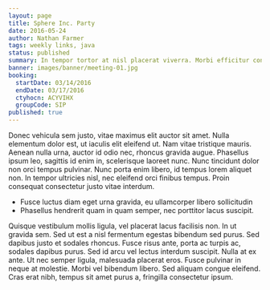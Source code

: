 ```yaml
---
layout: page
title: Sphere Inc. Party
date: 2016-05-24
author: Nathan Farmer
tags: weekly links, java
status: published
summary: In tempor tortor at nisl placerat viverra. Morbi efficitur convallis.
banner: images/banner/meeting-01.jpg
booking:
  startDate: 03/14/2016
  endDate: 03/17/2016
  ctyhocn: ACYVIHX
  groupCode: SIP
published: true
---
```

Donec vehicula sem justo, vitae maximus elit auctor sit amet. Nulla elementum dolor est, ut iaculis elit eleifend ut. Nam vitae tristique mauris. Aenean nulla urna, auctor id odio nec, rhoncus gravida augue. Phasellus ipsum leo, sagittis id enim in, scelerisque laoreet nunc. Nunc tincidunt dolor non orci tempus pulvinar. Nunc porta enim libero, id tempus lorem aliquet non. In tempor ultricies nisl, nec eleifend orci finibus tempus. Proin consequat consectetur justo vitae interdum.

* Fusce luctus diam eget urna gravida, eu ullamcorper libero sollicitudin
* Phasellus hendrerit quam in quam semper, nec porttitor lacus suscipit.

Quisque vestibulum mollis ligula, vel placerat lacus facilisis non. In ut gravida sem. Sed ut est a nisl fermentum egestas bibendum sed purus. Sed dapibus justo et sodales rhoncus. Fusce risus ante, porta ac turpis ac, sodales dapibus purus. Sed id arcu vel lectus interdum suscipit. Nulla at ex ante. Ut nec semper ligula, malesuada placerat eros. Fusce pulvinar in neque at molestie. Morbi vel bibendum libero. Sed aliquam congue eleifend. Cras erat nibh, tempus sit amet purus a, fringilla consectetur ipsum.
